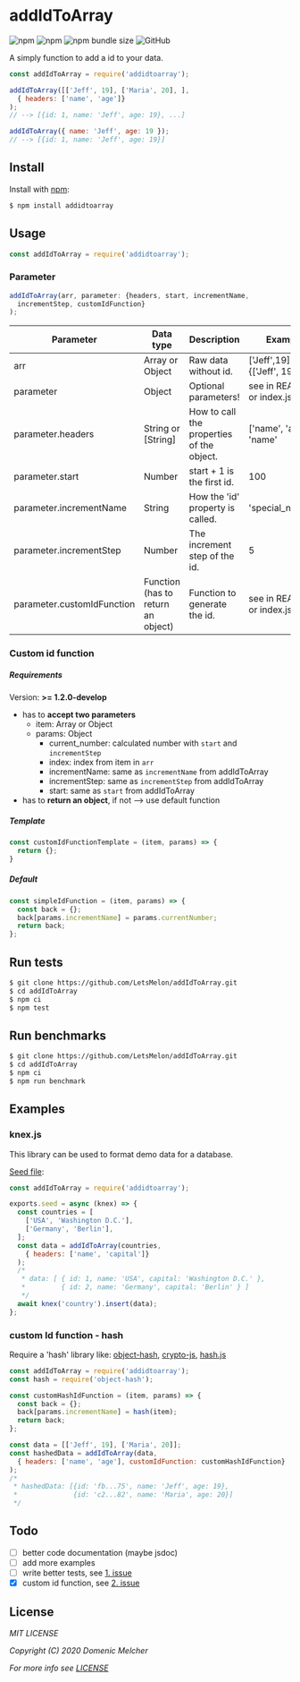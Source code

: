 # addIdToArray

![npm](https://img.shields.io/npm/v/addidtoarray)
![npm](https://img.shields.io/npm/dw/addidtoarray)
![npm bundle size](https://img.shields.io/bundlephobia/min/addidtoarray)
![GitHub](https://img.shields.io/github/license/LetsMelon/addIdToArray)

A simply function to add a id to your data.

```js
const addIdToArray = require('addidtoarray');

addIdToArray([['Jeff', 19], ['Maria', 20], ],
  { headers: ['name', 'age']}
);
// --> [{id: 1, name: 'Jeff', age: 19}, ...]

addIdToArray({ name: 'Jeff', age: 19 });
// --> [{id: 1, name: 'Jeff', age: 19}]
```

## Install

Install with [npm](https://www.npmjs.com):

```sh
$ npm install addidtoarray
```

## Usage

```js
const addIdToArray = require('addidtoarray');
```

### Parameter

```js
addIdToArray(arr, parameter: {headers, start, incrementName, 
  incrementStep, customIdFunction}
);
```

| Parameter                    | Data type                             | Description                                  | Example                              | Default                      | Required |
|------------------------------|---------------------------------------|----------------------------------------------|--------------------------------------|------------------------------|----------|
| arr                          | Array or Object                       | Raw data without id.                         | ['Jeff',19] ;<br>{['Jeff', 19}, ...] |                              |     X    |
| parameter                    | Object                                | Optional parameters!                         | see in README<br>or index.js         |              {}              |          |
| parameter.headers            | String or [String]                    | How to call the properties<br>of the object. | ['name', 'age'] ;<br>'name'          |           undefined          |          |
| parameter.start              | Number                                | start + 1 is the first id.                   | 100                                  |               1              |          |
| parameter.incrementName     | String                                | How the 'id' property is called.             | 'special_number'                     |             'id'             |          |
| parameter.incrementStep     | Number                                | The increment step of the id.                | 5                                    |               1              |          |
| parameter.customIdFunction | Function<br>(has to return an object) | Function to generate the id.                 | see in README<br>or index.js         | see in README<br>or index.js |          |

### Custom id function

##### Requirements

Version: <b>>= 1.2.0-develop</b>

- has to <b>accept two parameters</b>
  - item: Array or Object
  - params: Object
    - current_number: calculated number with `start` and `incrementStep`
    - index: index from item in `arr`
    - incrementName: same as `incrementName` from addIdToArray
    - incrementStep: same as `incrementStep` from addIdToArray
    - start: same as `start` from addIdToArray
- has to <b>return an object</b>, if not --> use default function

##### Template

```js
const customIdFunctionTemplate = (item, params) => {
  return {};
}
```

##### Default

```js
const simpleIdFunction = (item, params) => {
  const back = {};
  back[params.incrementName] = params.currentNumber;
  return back;
};
```

## Run tests

```sh
$ git clone https://github.com/LetsMelon/addIdToArray.git
$ cd addIdToArray
$ npm ci
$ npm test
```

## Run benchmarks

```sh
$ git clone https://github.com/LetsMelon/addIdToArray.git
$ cd addIdToArray
$ npm ci
$ npm run benchmark
```

## Examples

### knex.js

This library can be used to format demo data for a database.

<u>Seed file</u>:

```js
const addIdToArray = require('addidtoarray');

exports.seed = async (knex) => {
  const countries = [
    ['USA', 'Washington D.C.'],
    ['Germany', 'Berlin'],
  ];
  const data = addIdToArray(countries, 
    { headers: ['name', 'capital']}
  );
  /*
   * data: [ { id: 1, name: 'USA', capital: 'Washington D.C.' },
   *         { id: 2, name: 'Germany', capital: 'Berlin' } ]
   */
  await knex('country').insert(data);
};
```

### custom Id function - hash

Require a 'hash' library like: [object-hash](https://www.npmjs.com/package/object-hash), [crypto-js](https://www.npmjs.com/package/crypto-js), [hash.js](https://www.npmjs.com/package/hash.js)

```js
const addIdToArray = require('addidtoarray');
const hash = require('object-hash');

const customHashIdFunction = (item, params) => {
  const back = {};
  back[params.incrementName] = hash(item);
  return back;
};

const data = [['Jeff', 19], ['Maria', 20]];
const hashedData = addIdToArray(data, 
  { headers: ['name', 'age'], customIdFunction: customHashIdFunction}
);
/*
 * hashedData: [{id: 'fb...75', name: 'Jeff', age: 19},
 *              {id: 'c2...82', name: 'Maria', age: 20}]
 */
```

## Todo

- [ ] better code documentation (maybe jsdoc)
- [ ] add more examples
- [ ] write better tests, see [1. issue](https://github.com/LetsMelon/addIdToArray/issues/1)
- [x] custom id function, see [2. issue](https://github.com/LetsMelon/addIdToArray/issues/2)

## License

<i>
MIT LICENSE

Copyright (C) 2020 Domenic Melcher

For more info see [LICENSE](LICENSE)
</i>
